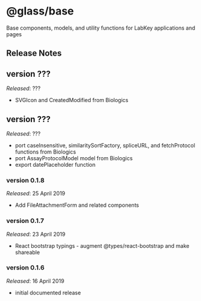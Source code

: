 # @glass/base

Base components, models, and utility functions for LabKey applications and pages

## Release Notes ##

## version ???
*Released*: ???
* SVGIcon and CreatedModified from Biologics

## version ???
*Released*: ???
* port caseInsensitive, similaritySortFactory, spliceURL, and fetchProtocol functions from Biologics
* port AssayProtocolModel model from Biologics
* export datePlaceholder function

### version 0.1.8
*Released*: 25 April 2019
* Add FileAttachmentForm and related components

### version 0.1.7
*Released*: 23 April 2019
* React bootstrap typings - augment @types/react-bootstrap and make shareable

### version 0.1.6
*Released*: 16 April 2019
* initial documented release


